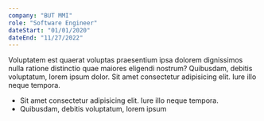 ```yaml
---
company: "BUT MMI"
role: "Software Engineer"
dateStart: "01/01/2020"
dateEnd: "11/27/2022"
---
```


Voluptatem est quaerat voluptas praesentium ipsa dolorem dignissimos nulla ratione distinctio quae maiores eligendi nostrum? Quibusdam, debitis voluptatum, lorem ipsum dolor. Sit amet consectetur adipisicing elit. Iure illo neque tempora.

- Sit amet consectetur adipisicing elit. Iure illo neque tempora.
- Quibusdam, debitis voluptatum, lorem ipsum
